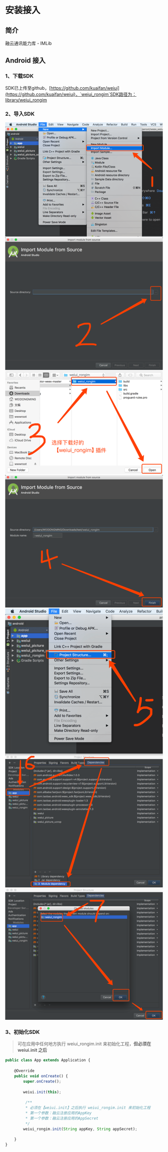 # 安装接入

## 简介

融云通讯能力库 - IMLib

## Android 接入

### 1、下载SDK

SDK已上传至github，[https://github.com/kuaifan/weiui](https://github.com/kuaifan/weiui)，`weiui_rongim`SDK路径为：library/weiui_rongim

### 2、导入SDK

![](media/01.png)
![](media/02.png)
![](media/03.png)
![](media/04.png)
![](media/05.png)
![](media/06.png)
![](media/07.png)


### 3、初始化SDK

> 可在应用中任何地方执行 weiui_rongim.init 来初始化工程，**但必须在 weiui.init 之后**

```js
public class App extends Application {

    @Override
    public void onCreate() {
        super.onCreate();
    
        weiui.init(this);
        
         /**
         * 必须在【weiui.init】之后执行 weiui_rongim.init 来初始化工程
         * 第一个参数：融云注册应用的AppKey
         * 第一个参数：融云注册应用的AppSecret
         */
        weiui_rongim.init(String appKey, String appSecret);
        
    }
}
```


